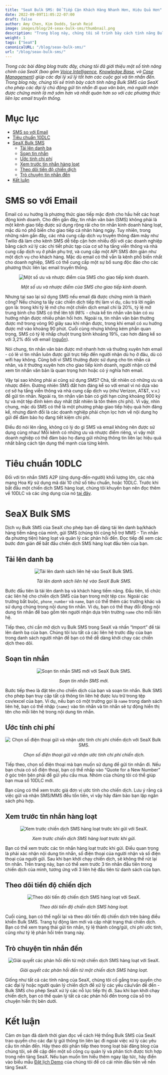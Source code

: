 ```yaml
---
title: "SeaX Bulk SMS: Để Tiếp Cận Khách Hàng Nhanh Hơn, Hiệu Quả Hơn"
date: 2022-09-09T11:05:22-07:00
draft: false
author: Amy Chen, Kim Dodds, Sarah Reid
image: images/blog/24-seax-bulk-sms/thumbnail.png
description: "Trong blog này, chúng tôi sẽ trình bày cách tính năng Bulk SMS của SeaX cho phép các đại lý chủ động gửi tin nhắn đi qua văn bản."
weight: 1
tags: ["SeaX"]
canonicalURL: "/blog/seax-bulk-sms/"
url: "/blog/seax-bulk-sms/"
---
```


*Trong các bài đăng blog trước đây, chúng tôi đã giới thiệu một số tính năng chính của SeaX (bao gồm [Voice Intelligence](https://seasalt.ai/blog/21-seax-voice-intelligence/), [Knowledge Base](https://seasalt.ai/blog/22-seax-knowledge-base/), và [Case Management](https://seasalt.ai/blog/23-seax-case-management/)) giúp các đại lý xử lý tốt hơn các cuộc gọi và tin nhắn đến. Trong blog này, chúng tôi sẽ trình bày cách tính năng Bulk SMS của SeaX cho phép các đại lý chủ động gửi tin nhắn đi qua văn bản, mà người nhận được chứng minh là mở sớm hơn và nhất quán hơn so với các phương thức liên lạc email truyền thống.*

# Mục lục
- [SMS so với Email](#sms-vs-email)
- [Tiêu chuẩn 10DLC](#10dlc-standards)
- [SeaX Bulk SMS](#seax-bulk-sms)
    - [Tải lên danh bạ](#contact-upload)
    - [Soạn tin nhắn](#message-composition)
    - [Ước tính chi phí](#cost-estimate)
    - [Xem trước tin nhắn hàng loạt](#bulk-message-preview)
    - [Theo dõi tiến độ chiến dịch](#campaign-progress-monitoring)
    - [Trò chuyện tin nhắn đến](#incoming-message-chat)
- [Kết luận](#closing)

# SMS so với Email

Email có xu hướng là phương thức giao tiếp mặc định cho hầu hết các hoạt động kinh doanh. Cho đến gần đây, tin nhắn văn bản (SMS) không phải là một kênh giao tiếp được sử dụng rộng rãi cho tin nhắn kinh doanh hàng loạt, mặc dù nó phổ biến cho giao tiếp cá nhân hàng ngày. Tuy nhiên, trong những năm gần đây, các nhà cung cấp dịch vụ truyền thông đám mây như Twilio đã làm cho kênh SMS dễ tiếp cận hơn nhiều đối với các doanh nghiệp bằng cách xử lý các chi tiết phức tạp của cơ sở hạ tầng viễn thông và nhà cung cấp dịch vụ ở phần phụ trợ, và cung cấp một API SMS đơn giản như một dịch vụ cho khách hàng. Mặc dù email có thể vẫn là kênh phổ biến nhất cho doanh nghiệp, SMS có thể cung cấp một sự bổ sung độc đáo cho các phương thức liên lạc email truyền thống.

<center>
<img src="/images/blog/24-seax-bulk-sms/1-pros-cons.png" alt="Một số ưu và nhược điểm của SMS cho giao tiếp kinh doanh."/>

*Một số ưu và nhược điểm của SMS cho giao tiếp kinh doanh.*
</center>

Nhưng tại sao lại sử dụng SMS nếu email đã được chứng minh là thành công? Nếu chúng ta lấy các chiến dịch tiếp thị làm ví dụ, câu trả lời ngắn gọn là: trong khi tỷ lệ mở cho một chiến dịch email chỉ là 20%, tỷ lệ mở trung bình cho SMS có thể lên tới *98%* - chưa kể tin nhắn văn bản có xu hướng nhận được nhiều phản hồi hơn. Ngoài ra, tin nhắn văn bản thường được mở trong vòng 90 giây sau khi nhận được, trong khi email có xu hướng được mở vào khoảng 90 phút. Cuối cùng nhưng không kém phần quan trọng, SMS có tỷ lệ nhấp chuột trung bình khoảng 19%, cao hơn đáng kể so với 3,2% đối với email ([nguồn](https://manychat.com/blog/sms-vs-email-marketing-2021/)).

Nói chung, tin nhắn văn bản được mở nhanh hơn và thường xuyên hơn email - có lẽ vì tin nhắn luôn được gửi trực tiếp đến người nhận dù họ ở đâu, dù có wifi hay không. Cũng bởi vì SMS thường được sử dụng cho tin nhắn cá nhân, và ít thường xuyên hơn cho giao tiếp kinh doanh, người nhận có thể xem tin nhắn văn bản là quan trọng hơn hoặc có ý nghĩa hơn email.

Vậy tại sao không phải ai cũng sử dụng SMS? Chà, tất nhiên có những ưu và nhược điểm. Đương nhiên SMS đắt hơn đáng kể so với email vì nó dựa vào cơ sở hạ tầng viễn thông và nhà cung cấp dịch vụ (như Verizon, AT&T, v.v.) để gửi tin nhắn. Ngoài ra, tin nhắn văn bản có giới hạn cứng khoảng 900 ký tự và một tệp đính kèm duy nhất (tất nhiên là tốn thêm chi phí). Vì vậy, nhìn chung, mặc dù SMS có thể là một phương pháp giao tiếp hiệu quả hơn đáng kể, nhưng đánh đổi là các doanh nghiệp phải chọn lọc hơn về nội dung họ gửi để đảm bảo họ đang tiết kiệm chi phí.

Điều đó nói lên rằng, không có lý do gì SMS và email không nên được sử dụng cùng nhau! Mỗi kênh có những ưu và nhược điểm riêng, vì vậy một doanh nghiệp có thể đảm bảo họ đang gửi những thông tin liên lạc hiệu quả nhất bằng cách tận dụng thế mạnh của từng kênh.

# Tiêu chuẩn 10DLC

Đối với tin nhắn SMS A2P (ứng dụng-đến-người) khối lượng lớn, các nhà mạng Hoa Kỳ sử dụng mã dài 10 chữ số tiêu chuẩn, hoặc 10DLC. Trước khi bắt đầu một chiến dịch SMS hàng loạt, chúng tôi khuyên bạn nên đọc thêm về 10DLC và các ứng dụng của nó [tại đây](https://support.twilio.com/hc/en-us/articles/1260800720410-What-is-A2P-10DLC-).

# SeaX Bulk SMS

Dịch vụ Bulk SMS của SeaX cho phép bạn dễ dàng tải lên danh bạ/khách hàng tiềm năng của mình, gửi SMS (chúng tôi cũng hỗ trợ MMS - Tin nhắn đa phương tiện) hàng loạt và quản lý các phản hồi đến. Đọc tiếp để xem các bước đơn giản để bắt đầu chiến dịch SMS hàng loạt đầu tiên của bạn.

## Tải lên danh bạ

<center>
<img src="/images/blog/24-seax-bulk-sms/2-contact-upload.png" alt="Tải lên danh sách liên hệ vào SeaX Bulk SMS."/>

*Tải lên danh sách liên hệ vào SeaX Bulk SMS.*
</center>

Bước đầu tiên là tải lên danh bạ và khách hàng tiềm năng. Đầu tiên, tổ chức các liên hệ cho chiến dịch SMS của bạn trong một tệp csv. Ngoài các trường bắt buộc, `phone_number` và `name`, bạn có thể thêm các trường khác và sử dụng chúng trong nội dung tin nhắn. Ví dụ, bạn có thể thay đổi động nội dung tin nhắn để bao gồm tên người nhận dựa trên trường `name` cho mỗi liên hệ.

Tiếp theo, chỉ cần mở dịch vụ Bulk SMS trong SeaX và nhấn “Import” để tải lên danh bạ của bạn. Chúng tôi lưu tất cả các liên hệ trước đây của bạn trong danh sách người nhận để bạn có thể dễ dàng khởi chạy các chiến dịch theo dõi.

## Soạn tin nhắn

<center>
<img src="/images/blog/24-seax-bulk-sms/3-message-draft.png" alt="Soạn tin nhắn SMS mới với SeaX Bulk SMS."/>

*Soạn tin nhắn SMS mới.*
</center>

Bước tiếp theo là đặt tên cho chiến dịch của bạn và soạn tin nhắn. Bulk SMS cho phép bạn truy cập tất cả thông tin liên hệ được lưu trữ trong tệp csv/excel của bạn. Ví dụ, nếu bạn có một trường gọi là `name` trong danh sách liên hệ, bạn có thể nhập `{name}` vào tin nhắn và tin nhắn sẽ tự động hiển thị tên cho mỗi liên hệ trong nội dung tin nhắn.

## Ước tính chi phí

<center>
<img src="/images/blog/24-seax-bulk-sms/4-cost-estimate.png" alt="Chọn số điện thoại gửi và nhận ước tính chi phí chiến dịch với SeaX Bulk SMS."/>

*Chọn số điện thoại gửi và nhận ước tính chi phí chiến dịch.*
</center>

Tiếp theo, chọn số điện thoại mà bạn muốn sử dụng để gửi tin nhắn đi. Nếu bạn chưa có số điện thoại, bạn có thể nhấp vào “Quote for a New Number” ở góc trên bên phải để gửi yêu cầu mua. Nhóm của chúng tôi có thể giúp bạn mua số 10DLC mới.

Bạn cũng có thể xem trước giá đơn vị ước tính cho chiến dịch. Lưu ý rằng cả việc gửi và nhận SMS/MMS đều tốn tiền, vì vậy hãy đảm bảo bạn lập ngân sách phù hợp.

## Xem trước tin nhắn hàng loạt

<center>
<img src="/images/blog/24-seax-bulk-sms/5-preview.png" alt="Xem trước chiến dịch SMS hàng loạt trước khi gửi với SeaX."/>

*Xem trước chiến dịch SMS hàng loạt trước khi gửi.*
</center>

Bạn có thể xem trước các tin nhắn hàng loạt trước khi gửi. Điều quan trọng là phải xác nhận nội dung tin nhắn, số điện thoại của người nhận và số điện thoại của người gửi. Sau khi bạn khởi chạy chiến dịch, sẽ không thể rút lại tin nhắn. Trên trang này, bạn có thể xem trước 3 tin nhắn đầu tiên trong chiến dịch của mình, tương ứng với 3 liên hệ đầu tiên từ danh sách của bạn.

## Theo dõi tiến độ chiến dịch

<center>
<img src="/images/blog/24-seax-bulk-sms/6-monitor.png" alt="Theo dõi tiến độ chiến dịch SMS hàng loạt với SeaX."/>

*Theo dõi tiến độ chiến dịch SMS hàng loạt.*
</center>

Cuối cùng, bạn có thể ngồi lại và theo dõi tiến độ chiến dịch trên bảng điều khiển Bulk SMS. Trang tự động làm mới và cập nhật trạng thái chiến dịch. Bạn có thể xem trạng thái gửi tin nhắn, tỷ lệ thành công/gửi, chi phí ước tính, cũng như tỷ lệ phản hồi trên trang này.

## Trò chuyện tin nhắn đến

<center>
<img src="/images/blog/24-seax-bulk-sms/7-chat.png" alt="Giải quyết các phản hồi đến từ một chiến dịch SMS hàng loạt với SeaX."/>

*Giải quyết các phản hồi đến từ một chiến dịch SMS hàng loạt.*
</center>

Giống như tất cả các tính năng của SeaX, chúng tôi cố gắng trao quyền cho các đại lý hoặc người quản lý chiến dịch để xử lý các yêu cầu/vấn đề đến - Bulk SMS cho phép SeaX xử lý các nỗ lực tiếp thị đi. Sau khi bạn khởi chạy chiến dịch, bạn có thể quản lý tất cả các phản hồi đến trong cửa sổ trò chuyện hiển thị bên dưới.

# Kết luận

Cảm ơn bạn đã dành thời gian đọc về cách Hệ thống Bulk SMS của SeaX trao quyền cho các đại lý gửi thông tin liên lạc đi ngoài việc xử lý các yêu cầu tin nhắn đến. Hãy theo dõi phần tiếp theo trong loạt bài đăng blog của chúng tôi, sẽ đề cập đến một số công cụ quản lý và phân tích được tích hợp trong nền tảng SeaX. Nếu bạn muốn tìm hiểu thêm ngay lập tức, hãy điền vào biểu mẫu [Đặt lịch Demo](https://meetings.hubspot.com/seasalt-ai/seasalt-meeting) của chúng tôi để có cái nhìn đầu tiên về nền tảng SeaX.